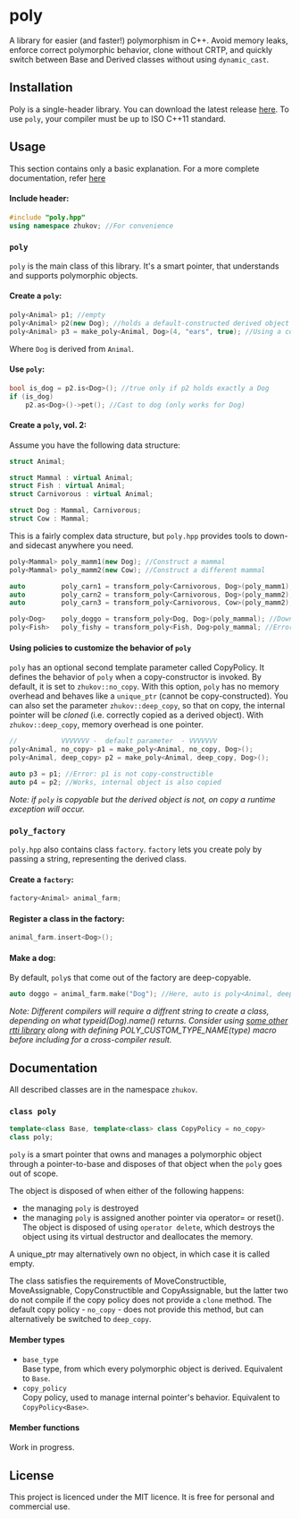# poly
A library for easier (and faster!) polymorphism in C++.
Avoid memory leaks, enforce correct polymorphic behavior, clone without CRTP, and quickly switch between Base and Derived classes without using `dynamic_cast`.
## Installation
Poly is a single-header library. You can download the latest release [here](https://github.com/andreasxp/poly/releases).
To use `poly`, your compiler must be up to ISO C++11 standard.
## Usage
This section contains only a basic explanation. For a more complete documentation, refer [here](#documentation)
#### Include header:
```c++
#include "poly.hpp"
using namespace zhukov; //For convenience
```

### `poly`
`poly` is the main class of this library. It's a smart pointer, that understands and supports polymorphic objects.

#### Create a `poly`:
```c++
poly<Animal> p1; //empty
poly<Animal> p2(new Dog); //holds a default-constructed derived object
poly<Animal> p3 = make_poly<Animal, Dog>(4, "ears", true); //Using a constructor function
```
Where `Dog` is derived from `Animal`.

#### Use `poly`:
```c++
bool is_dog = p2.is<Dog>(); //true only if p2 holds exactly a Dog
if (is_dog)
    p2.as<Dog>()->pet(); //Cast to dog (only works for Dog)
```

#### Create a `poly`, vol. 2:
Assume you have the following data structure:
```c++
struct Animal;

struct Mammal : virtual Animal;
struct Fish : virtual Animal;
struct Carnivorous : virtual Animal;

struct Dog : Mammal, Carnivorous;
struct Cow : Mammal;
```
This is a fairly complex data structure, but `poly.hpp` provides tools to down- and sidecast anywhere you need.
```c++
poly<Mammal> poly_mamm1(new Dog); //Construct a mammal
poly<Mammal> poly_mamm2(new Cow); //Construct a different mammal

auto         poly_carn1 = transform_poly<Carnivorous, Dog>(poly_mamm1); //Side-cast Mammal to Carnivorous (dogs only!)
auto         poly_carn2 = transform_poly<Carnivorous, Dog>(poly_mamm2); //Error (Cow is not a Dog)
auto         poly_carn3 = transform_poly<Carnivorous, Cow>(poly_mamm2); //Error (Cow is not a carnivorous)

poly<Dog>    poly_doggo = transform_poly<Dog, Dog>(poly_mammal); //Down-cast mammal to Dog
poly<Fish>   poly_fishy = transform_poly<Fish, Dog>poly_mammal; //Error (doggo is not a fish)
```

#### Using policies to customize the behavior of `poly`
`poly` has an optional second template parameter called CopyPolicy. It defines the behavior of `poly` when a copy-constructor is invoked. By default, it is set to `zhukov::no_copy`. With this option, `poly` has no memory overhead and behaves like a `unique_ptr` (cannot be copy-constructed). You can also set the parameter `zhukov::deep_copy`, so that on copy, the internal pointer will be *cloned* (i.e. correctly copied as a derived object). With `zhukov::deep_copy`, memory overhead is one pointer.

```c++
//           VVVVVVV -  default parameter  - VVVVVVV
poly<Animal, no_copy> p1 = make_poly<Animal, no_copy, Dog>();
poly<Animal, deep_copy> p2 = make_poly<Animal, deep_copy, Dog>();

auto p3 = p1; //Error: p1 is not copy-constructible
auto p4 = p2; //Works, internal object is also copied
```

*Note: if `poly` is copyable but the derived object is not, on copy a runtime exception will occur.*

### `poly_factory`
`poly.hpp` also contains class `factory`. `factory` lets you create poly by passing a string, representing the derived class. 
#### Create a `factory`:
```c++
factory<Animal> animal_farm;
```

#### Register a class in the factory:
```c++
animal_farm.insert<Dog>();
```

#### Make a dog:
By default, `poly`s that come out of the factory are deep-copyable.
```c++
auto doggo = animal_farm.make("Dog"); //Here, auto is poly<Animal, deep_copy>
```
*Note: Different compilers will require a diffrent string to create a class, depending on what typeid(Dog).name() returns. Consider using [some other rtti library](https://github.com/andreasxp/prindex) along with defining POLY_CUSTOM_TYPE_NAME(type) macro before including for a cross-compiler result.*

## Documentation
All described classes are in the namespace `zhukov`.
### `class poly`
```c++
template<class Base, template<class> class CopyPolicy = no_copy>
class poly;
```

`poly` is a smart pointer that owns and manages a polymorphic object through a pointer-to-base and disposes of that object when the `poly` goes out of scope.

The object is disposed of when either of the following happens:
* the managing `poly` is destroyed
* the managing `poly` is assigned another pointer via operator= or reset().
The object is disposed of using `operator delete`, which destroys the object using its virtual destructor and deallocates the memory.

A unique_ptr may alternatively own no object, in which case it is called empty.

The class satisfies the requirements of MoveConstructible, MoveAssignable, CopyConstructible and CopyAssignable, but the latter two do not compile if the copy policy does not provide a `clone` method. The default copy policy - `no_copy` - does not provide this method, but can alternatively be switched to `deep_copy`.

#### Member types
* `base_type`  
Base type, from which every polymorphic object is derived. Equivalent to `Base`.
* `copy_policy`  
Copy policy, used to manage internal pointer's behavior. Equivalent to `CopyPolicy<Base>`.

#### Member functions

Work in progress.

## License
This project is licenced under the MIT licence. It is free for personal and commercial use.
